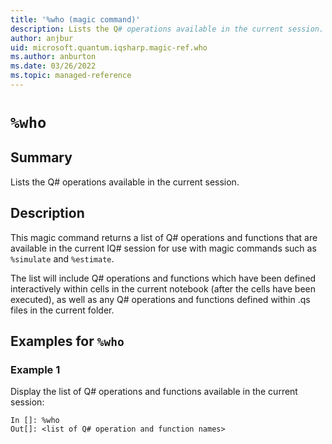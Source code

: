 ```yaml
---
title: '%who (magic command)'
description: Lists the Q# operations available in the current session.
author: anjbur
uid: microsoft.quantum.iqsharp.magic-ref.who
ms.author: anburton
ms.date: 03/26/2022
ms.topic: managed-reference
---
```


<!--
    NB: This file has been automatically generated from Microsoft.Quantum.IQSharp.Jupyter.dll,
        please do not manually edit it.

    [DEBUG] JSON source:
        {"Name": "%who", "Documentation": {"Summary": "Lists the Q# operations available in the current session.", "Full": null, "Description": "\r\nThis magic command returns a list of Q# operations and functions that are available\r\nin the current IQ# session for use with magic commands such as `%simulate`\r\nand `%estimate`.\r\n\r\nThe list will include Q# operations and functions which have been defined interactively\r\nwithin cells in the current notebook (after the cells have been executed),\r\nas well as any Q# operations and functions defined within .qs files in the current folder.\r\n                ", "Remarks": null, "Examples": ["\r\nDisplay the list of Q# operations and functions available in the current session:\r\n```\r\nIn []: %who\r\nOut[]: <list of Q# operation and function names>\r\n```\r\n                    "], "SeeAlso": null}, "AssemblyName": "Microsoft.Quantum.IQSharp.Jupyter"}
-->

# `%who`

## Summary

Lists the Q# operations available in the current session.

## Description

This magic command returns a list of Q# operations and functions that are available
in the current IQ# session for use with magic commands such as `%simulate`
and `%estimate`.

The list will include Q# operations and functions which have been defined interactively
within cells in the current notebook (after the cells have been executed),
as well as any Q# operations and functions defined within .qs files in the current folder.

## Examples for `%who`

### Example 1

Display the list of Q# operations and functions available in the current session:
```
In []: %who
Out[]: <list of Q# operation and function names>
```
